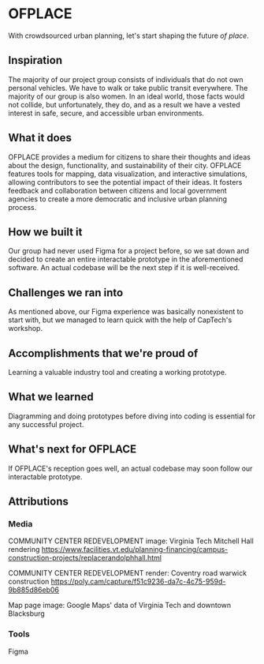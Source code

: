 # OFPLACE

With crowdsourced urban planning, let's start shaping the future *of place*.

## Inspiration
The majority of our project group consists of individuals that do not own personal vehicles. We have to walk or take public transit everywhere. The majority of our group is also women. In an ideal world, those facts would not collide, but unfortunately, they do, and as a result we have a vested interest in safe, secure, and accessible urban environments.


## What it does
OFPLACE provides a medium for citizens to share their thoughts and ideas about the design, functionality, and sustainability of their city. OFPLACE features tools for mapping, data visualization, and interactive simulations, allowing contributors to see the potential impact of their ideas. It fosters feedback and collaboration between citizens and local government agencies to create a more democratic and inclusive urban planning process.


## How we built it
Our group had never used Figma for a project before, so we sat down and decided to create an entire interactable prototype in the aforementioned software. An actual codebase will be the next step if it is well-received.

## Challenges we ran into
As mentioned above, our Figma experience was basically nonexistent to start with, but we managed to learn quick with the help of CapTech's workshop.

## Accomplishments that we're proud of
Learning a valuable industry tool and creating a working prototype.

## What we learned
Diagramming and doing prototypes before diving into coding is essential for any successful project.

## What's next for OFPLACE
If OFPLACE's reception goes well, an actual codebase may soon follow our interactable prototype.





## Attributions

### Media

COMMUNITY CENTER REDEVELOPMENT image: Virginia Tech Mitchell Hall rendering https://www.facilities.vt.edu/planning-financing/campus-construction-projects/replacerandolphhall.html

COMMUNITY CENTER REDEVELOPMENT render: Coventry road warwick construction https://poly.cam/capture/f51c9236-da7c-4c75-959d-9b885d86eb06

Map page image: Google Maps' data of Virginia Tech and downtown Blacksburg


### Tools

Figma


